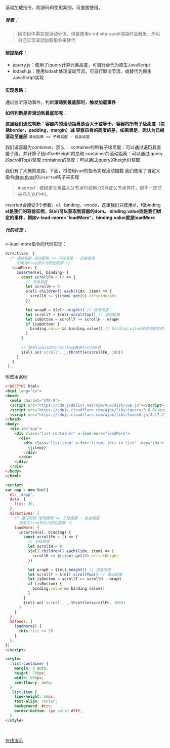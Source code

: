 滚动加载指令，附源码和使用案例，可直接使用。

##### 背景：
>因项目中需实现滚动分页，但是使用v-infinite-scroll渲染时会触发，所以自己实现滚动加载指令来替代

#### 前提条件：

 - jquery.js：使用了jquery计算元素高度，可自行替代为原生JavaScript
 - lodash.js：使用lodash处理滚动节流，可自行取消节流、或替代为原生JavaScript实现
 
 #### 实现思路：
 
通过监听滚动事件，判断**滚动到最底部时，触发加载事件**


**如何判断是否滚动到最底部呢：**

**这里我们通过判断：容器内的滚动距离是否大于或等于，容器的所有子级高度（包括border，padding，margin）减 容器自身的高度的差，如果满足，则认为已经滚动至底部**
`滚动距离 >= 子级高度 - 自身高度`

我们设容器为container，那么：
container的所有子级高度：可以通过遍历其直接子级，并计算子级offsetHeight的总和
container的滚动距离：可以通过jquery的scrollTop()获取
container的高度：可以通过jquery的height()获取

我们有了大概的思路，下面，将使用vue的指令实现滚动加载
我们使用了自定义指令[directives](https://cn.vuejs.org/v2/guide/custom-directive.html)的`inserted`钩子来实现
>inserted：被绑定元素插入父节点时调用 (仅保证父节点存在，但不一定已被插入文档中)。

inserted会接受3个参数，el、binding、vnode，这里我们只使用el，和binding
**el是我们的容器实例，$(el)可以获取到容器的dom。
 binding.value则是我们绑定的事件，例如v-load-more="loadMore"，binding.value就是loadMore**


##### 代码实现：
v-load-more指令的代码实现：
```javascript
directives: {
  /* 通过判断 滚动距离 >= 子级高度 - 自身高度
     如果为true则认为到达底部 */ 
   loadMore: {
     inserted(el, binding) {
       const scrollFn = () => {
         // 子级高度
         let scrollH = 0
         $(el).children().each((idx, item) => {
           scrollH += $(item).get(0).offsetHeight
         })

         let wrapH = $(el).height() // 自身高度
         let scrollT = $(el).scrollTop() // 滚动距离
         let isBottom = scrollT >= scrollH - wrapH
         if (isBottom) {
           binding.value && binding.value() // binding.value获取到绑定的事件
         }
       }
       
       // 使用lodash的throttle函数进行节流处理
       $(el).on('scroll', _.throttle(scrollFn, 100))
     }
   }
 },
```

附使用案例
```html
<!DOCTYPE html>
<html lang="en">
<head>
  <meta charset="UTF-8">
  <script src="https://cdn.jsdelivr.net/npm/vue/dist/vue.js"></script>
  <script src="https://cdnjs.cloudflare.com/ajax/libs/jquery/3.6.0/jquery.min.js"></script>
  <script src="https://cdnjs.cloudflare.com/ajax/libs/lodash.js/4.17.21/lodash.min.js"></script>
</head>
<body>
  <div id="app">
    <div class="list-container" v-load-more="loadMore">
      <div>
        <div class="list-item" v-for="(item, idx) in list" :key="idx">
          {{item}}
        </div>
      </div>
    </div>
  </div>
</body>
</html>

<script>
var app = new Vue({
  el: '#app',
  data: {
    list: 20,
  },
  directives: {
    /* 通过判断 滚动距离 >= 子级高度 - 自身高度
      如果为true则认为到达底部 */ 
    loadMore: {
      inserted(el, binding) {
        const scrollFn = () => {
          // 子级高度
          let scrollH = 0
          $(el).children().each((idx, item) => {
            scrollH += $(item).get(0).offsetHeight
          })

          let wrapH = $(el).height() // 自身高度
          let scrollT = $(el).scrollTop() // 滚动距离
          let isBottom = scrollT >= scrollH - wrapH
          if (isBottom) {
            binding.value && binding.value()
          }
        }
        $(el).on('scroll', _.throttle(scrollFn, 100))
      }
    }
  },
  methods: {
    loadMore() {
      this.list += 20
    }
  },
})
</script>

<style>
  .list-container {
    margin: 0 auto;
    height: 700px;
    width: 600px;
    overflow-y: auto;
  }
  .list-item {
    line-height: 60px;
    text-align: center;
    background: #ccc;
    border-bottom: 1px solid #fff;
  }
</style>
```
<br>

[在线演示](https://josonho.github.io/load-more/)
